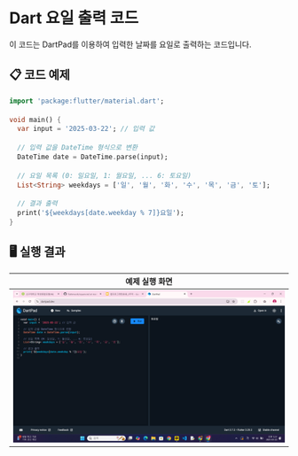 # Dart 요일 출력 코드

이 코드는 DartPad를 이용하여 입력한 날짜를 요일로 출력하는 코드입니다.

## 📋 코드 예제
```dart
import 'package:flutter/material.dart';

void main() {
  var input = '2025-03-22'; // 입력 값

  // 입력 값을 DateTime 형식으로 변환
  DateTime date = DateTime.parse(input);

  // 요일 목록 (0: 일요일, 1: 월요일, ... 6: 토요일)
  List<String> weekdays = ['일', '월', '화', '수', '목', '금', '토'];

  // 결과 출력
  print('${weekdays[date.weekday % 7]}요일');
}


```

## 🖥️ 실행 결과
| 예제 실행 화면 |
|:---------------:|
| ![실행결과 화면](https://raw.githubusercontent.com/damuljang1547/flutterwork/main/img/date.png) |



